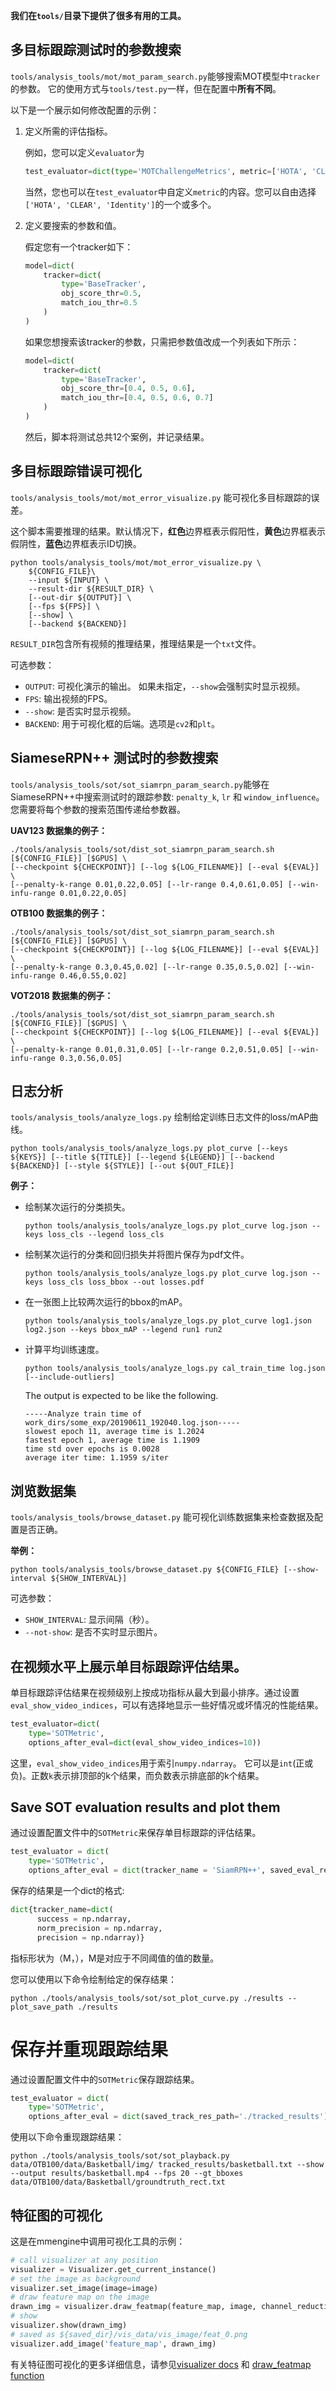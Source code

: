 **我们在`tools/`目录下提供了很多有用的工具。**
## 多目标跟踪测试时的参数搜索


`tools/analysis_tools/mot/mot_param_search.py`能够搜索MOT模型中`tracker`的参数。
它的使用方式与`tools/test.py`一样，但在配置中**所有不同**。

以下是一个展示如何修改配置的示例：


1. 定义所需的评估指标。

   例如，您可以定义`evaluator`为

   ```python
   test_evaluator=dict(type='MOTChallengeMetrics', metric=['HOTA', 'CLEAR', 'Identity'])
   ```
    
   当然，您也可以在`test_evaluator`中自定义`metric`的内容。您可以自由选择`['HOTA', 'CLEAR', 'Identity']`的一个或多个。

2. 定义要搜索的参数和值。

   假定您有一个tracker如下：

   ```python
   model=dict( 
       tracker=dict(
           type='BaseTracker',
           obj_score_thr=0.5,
           match_iou_thr=0.5
       )
   )
   ```

   如果您想搜索该tracker的参数，只需把参数值改成一个列表如下所示：

   ```python
   model=dict(
       tracker=dict(
           type='BaseTracker',
           obj_score_thr=[0.4, 0.5, 0.6],
           match_iou_thr=[0.4, 0.5, 0.6, 0.7]
       )
   )
   ```

   然后，脚本将测试总共12个案例，并记录结果。

## 多目标跟踪错误可视化                            

`tools/analysis_tools/mot/mot_error_visualize.py` 能可视化多目标跟踪的误差。

这个脚本需要推理的结果。默认情况下，**红色**边界框表示假阳性，**黄色**边界框表示假阴性，**蓝色**边界框表示ID切换。

```
python tools/analysis_tools/mot/mot_error_visualize.py \
    ${CONFIG_FILE}\
    --input ${INPUT} \
    --result-dir ${RESULT_DIR} \
    [--out-dir ${OUTPUT}] \
    [--fps ${FPS}] \
    [--show] \
    [--backend ${BACKEND}]
```

`RESULT_DIR`包含所有视频的推理结果，推理结果是一个`txt`文件。

可选参数：

- `OUTPUT`: 可视化演示的输出。 如果未指定，`--show`会强制实时显示视频。
- `FPS`: 输出视频的FPS。
- `--show`: 是否实时显示视频。
- `BACKEND`: 用于可视化框的后端。选项是`cv2`和`plt`。

## SiameseRPN++ 测试时的参数搜索

`tools/analysis_tools/sot/sot_siamrpn_param_search.py`能够在SiameseRPN++中搜索测试时的跟踪参数: `penalty_k`, `lr` 和 `window_influence`。 您需要将每个参数的搜索范围传递给参数器。

**UAV123 数据集的例子：**

```shell
./tools/analysis_tools/sot/dist_sot_siamrpn_param_search.sh [${CONFIG_FILE}] [$GPUS] \
[--checkpoint ${CHECKPOINT}] [--log ${LOG_FILENAME}] [--eval ${EVAL}] \
[--penalty-k-range 0.01,0.22,0.05] [--lr-range 0.4,0.61,0.05] [--win-infu-range 0.01,0.22,0.05]
```

**OTB100 数据集的例子：**

```shell
./tools/analysis_tools/sot/dist_sot_siamrpn_param_search.sh [${CONFIG_FILE}] [$GPUS] \
[--checkpoint ${CHECKPOINT}] [--log ${LOG_FILENAME}] [--eval ${EVAL}] \
[--penalty-k-range 0.3,0.45,0.02] [--lr-range 0.35,0.5,0.02] [--win-infu-range 0.46,0.55,0.02]
```

**VOT2018 数据集的例子：**

```shell
./tools/analysis_tools/sot/dist_sot_siamrpn_param_search.sh [${CONFIG_FILE}] [$GPUS] \
[--checkpoint ${CHECKPOINT}] [--log ${LOG_FILENAME}] [--eval ${EVAL}] \
[--penalty-k-range 0.01,0.31,0.05] [--lr-range 0.2,0.51,0.05] [--win-infu-range 0.3,0.56,0.05]
```

## 日志分析

`tools/analysis_tools/analyze_logs.py` 绘制给定训练日志文件的loss/mAP曲线。

```shell
python tools/analysis_tools/analyze_logs.py plot_curve [--keys ${KEYS}] [--title ${TITLE}] [--legend ${LEGEND}] [--backend ${BACKEND}] [--style ${STYLE}] [--out ${OUT_FILE}]
```

**例子：**

- 绘制某次运行的分类损失。

  ```shell
  python tools/analysis_tools/analyze_logs.py plot_curve log.json --keys loss_cls --legend loss_cls
  ```

- 绘制某次运行的分类和回归损失并将图片保存为pdf文件。

  ```shell
  python tools/analysis_tools/analyze_logs.py plot_curve log.json --keys loss_cls loss_bbox --out losses.pdf
  ```

- 在一张图上比较两次运行的bbox的mAP。

  ```shell
  python tools/analysis_tools/analyze_logs.py plot_curve log1.json log2.json --keys bbox_mAP --legend run1 run2
  ```

- 计算平均训练速度。

  ```shell
  python tools/analysis_tools/analyze_logs.py cal_train_time log.json [--include-outliers]
  ```

  The output is expected to be like the following.

  ```text
  -----Analyze train time of work_dirs/some_exp/20190611_192040.log.json-----
  slowest epoch 11, average time is 1.2024
  fastest epoch 1, average time is 1.1909
  time std over epochs is 0.0028
  average iter time: 1.1959 s/iter
  ```

## 浏览数据集

`tools/analysis_tools/browse_dataset.py` 能可视化训练数据集来检查数据及配置是否正确。

**举例：**

```shell
python tools/analysis_tools/browse_dataset.py ${CONFIG_FILE} [--show-interval ${SHOW_INTERVAL}]
```

可选参数：

- `SHOW_INTERVAL`: 显示间隔（秒）。
- `--not-show`: 是否不实时显示图片。

## 在视频水平上展示单目标跟踪评估结果。

单目标跟踪评估结果在视频级别上按成功指标从最大到最小排序。通过设置`eval_show_video_indices`，可以有选择地显示一些好情况或坏情况的性能结果。

```python
test_evaluator=dict(
    type='SOTMetric',
    options_after_eval=dict(eval_show_video_indices=10))
```

这里，`eval_show_video_indices`用于索引`numpy.ndarray`。
它可以是`int`(正或负)。正数`k`表示排顶部的k个结果，而负数表示排底部的k个结果。

## Save SOT evaluation results and plot them

通过设置配置文件中的`SOTMetric`来保存单目标跟踪的评估结果。

```python
test_evaluator = dict(
    type='SOTMetric',
    options_after_eval = dict(tracker_name = 'SiamRPN++', saved_eval_res_file = './results/sot_results.json'))
```

保存的结果是一个dict的格式:

```python
dict{tracker_name=dict(
      success = np.ndarray,
      norm_precision = np.ndarray,
      precision = np.ndarray)}
```

指标形状为（M，），M是对应于不同阈值的值的数量。

您可以使用以下命令绘制给定的保存结果：

```shell
python ./tools/analysis_tools/sot/sot_plot_curve.py ./results --plot_save_path ./results
```

# 保存并重现跟踪结果

通过设置配置文件中的`SOTMetric`保存跟踪结果。

```python
test_evaluator = dict(
    type='SOTMetric',
    options_after_eval = dict(saved_track_res_path='./tracked_results'))
```

使用以下命令重现跟踪结果：

```shell
python ./tools/analysis_tools/sot/sot_playback.py  data/OTB100/data/Basketball/img/ tracked_results/basketball.txt --show --output results/basketball.mp4 --fps 20 --gt_bboxes data/OTB100/data/Basketball/groundtruth_rect.txt
```

## 特征图的可视化

这是在mmengine中调用可视化工具的示例：

```python
# call visualizer at any position
visualizer = Visualizer.get_current_instance()
# set the image as background
visualizer.set_image(image=image)
# draw feature map on the image
drawn_img = visualizer.draw_featmap(feature_map, image, channel_reduction='squeeze_mean')
# show
visualizer.show(drawn_img)
# saved as ${saved_dir}/vis_data/vis_image/feat_0.png
visualizer.add_image('feature_map', drawn_img)
```

有关特征图可视化的更多详细信息，请参见[visualizer docs](https://github.com/open-mmlab/mmengine/blob/main/docs/zh_cn/advanced_tutorials/visualization.md) 和 [draw_featmap function](https://github.com/open-mmlab/mmengine/blob/main/mmengine/visualization/visualizer.py#L864)